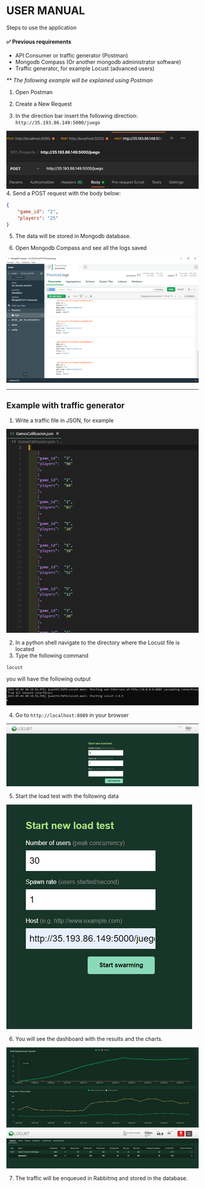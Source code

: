 
# USER MANUAL


Steps to use the application

#### :white_check_mark: Previous requirements

* API Consumer or traffic generator (Postman)
* Mongodb Compass (Or another mongodb administrator software)
* Traffic generator, for example Locust (advanced users)

<i> ** The following example will be explained using Postman </i>


1. Open Postman

2. Create a New Request 

3. In the direction bar insert the following direction: ```http://35.193.86.149:5000/juego```
<img src="img/postman1.png">
4. Send a POST request with the body below: 


```json
{
    "game_id": "2",
    "players": "25"
}
```

5. The data will be stored in Mongodb database.

6. Open Mongodb Compass and see all the logs saved

<img src="img/compass.png">
<hr>

## Example with traffic generator

1. Write a traffic file in JSON, for example


<img src="img/trafficfile.png">

2. In a python shell navigate to the directory where the Locust file is located
3. Type the following command
```sh
locust
```
you will have the following output

<img src="img/locust1.png">

4. Go to ``` http://localhost:8089 ``` in your browser

<img src="img/locust2.png">

5. Start the load test with the following data

<img src="img/locust3.png">

6. You will see the dashboard with the results and the charts.  

<img src="img/locust4.png">

<img src="img/locust5.png">

7. The traffic will be enqueued in Rabbitmq and stored in the database.